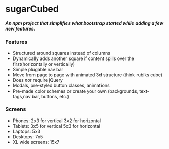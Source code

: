 # sugarCubed
##### An npm project that simplifies what bootstrap started while adding a few new features.

### Features
- Structured around squares instead of columns
- Dynamically adds another square if content spills over the first(horizontally or vertically)
- Simple plugable nav bar
- Move from page to page with animated 3d structure (think rubiks cube)
- Does _not_ require jQuery
- Modals, pre-styled button classes, animations
- Pre-made color schemes or create your own (backgrounds, text-tags,nav bar, buttons, etc.)

### Screens
- Phones: 2x3 for vertical 3x2 for horizontal
- Tablets: 3x5 for vertical 5x3 for horizontal 
- Laptops: 5x3
- Desktops: 7x5
- XL wide screens: 15x7
